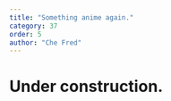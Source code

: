 ```yaml
---
title: "Something anime again."
category: 37
order: 5
author: "Che Fred"
---
```

# Under construction.